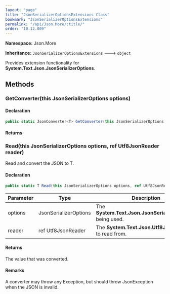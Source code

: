 ```yaml
---
layout: "page"
title: "JsonSerializerOptionsExtensions Class"
bookmark: "JsonSerializerOptionsExtensions"
permalink: "/api/Json.More/:title/"
order: "10.12.009"
---
```

**Namespace:** Json.More

**Inheritance:**
`JsonSerializerOptionsExtensions`
 🡒 
`object`

Provides extension functionality for **System.Text.Json.JsonSerializerOptions**.

## Methods

### GetConverter(this JsonSerializerOptions options)


#### Declaration

```c#
public static JsonConverter<T> GetConverter(this JsonSerializerOptions options)
```


#### Returns


### Read(this JsonSerializerOptions options, ref Utf8JsonReader reader)

Read and convert the JSON to T.

#### Declaration

```c#
public static T Read(this JsonSerializerOptions options, ref Utf8JsonReader reader)
```

| Parameter | Type | Description |
|---|---|---|
| options | JsonSerializerOptions | The **System.Text.Json.JsonSerializerOptions** being used. |
| reader | ref Utf8JsonReader | The **System.Text.Json.Utf8JsonReader** to read from. |


#### Returns

The value that was converted.

#### Remarks

A converter may throw any Exception, but should throw <cref>JsonException</cref> when the JSON is invalid.

